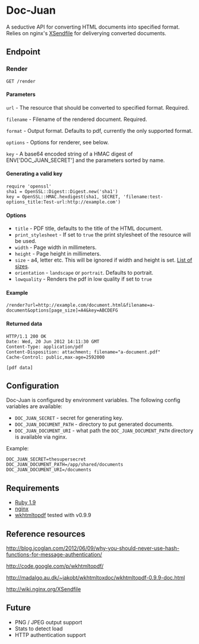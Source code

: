 Doc-Juan
=======

A seductive API for converting HTML documents into specified format. Relies on nginx's [XSendfile](http://wiki.nginx.org/XSendfile) for deliverying converted documents.

## Endpoint

### Render

	GET /render
	
#### Parameters
		
`url` - The resource that should be converted to specified format. Required.

`filename` - Filename of the rendered document. Required.

`format` - Output format. Defaults to pdf, currently the only supported format.

`options` - Options for renderer, see below.

`key` - A base64 encoded string of a HMAC digest of ENV['DOC_JUAN_SECRET'] and the parameters sorted by name.

#### Generating a valid key

    require 'openssl'
    sha1 = OpenSSL::Digest::Digest.new('sha1')
    key = OpenSSL::HMAC.hexdigest(sha1, SECRET, 'filename:test-options_title:Test-url:http://example.com')

#### Options

* `title` - PDF title, defaults to the title of the HTML document.
* `print_stylesheet` - If set to `true` the print stylesheet of the resource will be used.
* `width` - Page width in millimeters.
* `height` - Page height in millimeters.
* `size` - a4, letter etc. This will be ignored if width and height is set. [List of sizes](http://stackoverflow.com/questions/6394905/wkhtmltopdf-what-paper-sizes-are-valid).
* `orientation` - `landscape` or `portrait`. Defaults to portrait.
* `lowquality` - Renders the pdf in low quality if set to `true`
	
#### Example
	
	/render?url=http://example.com/document.html&filename=a-document&options[page_size]=A4&key=ABCDEFG
	
#### Returned data

	HTTP/1.1 200 OK
	Date: Wed, 20 Jun 2012 14:11:30 GMT
	Content-Type: application/pdf
	Content-Disposition: attachment; filename="a-document.pdf"
	Cache-Control: public,max-age=2592000
	
	[pdf data]	
	
## Configuration

Doc-Juan is configured by environment variables. The following config variables are available:

* `DOC_JUAN_SECRET` - secret for generating key.
* `DOC_JUAN_DOCUMENT_PATH` - directory to put generated documents.
* `DOC_JUAN_DOCUMENT_URI` - what path the `DOC_JUAN_DOCUMENT_PATH` directory is available via nginx.

Example:
	
	DOC_JUAN_SECRET=thesupersecret
	DOC_JUAN_DOCUMENT_PATH=/app/shared/documents
	DOC_JUAN_DOCUMENT_URI=/documents
	

## Requirements

* [Ruby 1.9](http://www.ruby-lang.org)
* [nginx](http://nginx.org)
* [wkhtmltopdf](http://code.google.com/p/wkhtmltopdf/) tested with v0.9.9

## Reference resources

http://blog.jcoglan.com/2012/06/09/why-you-should-never-use-hash-functions-for-message-authentication/

http://code.google.com/p/wkhtmltopdf/

http://madalgo.au.dk/~jakobt/wkhtmltoxdoc/wkhtmltopdf-0.9.9-doc.html

http://wiki.nginx.org/XSendfile

## Future

* PNG / JPEG output support
* Stats to detect load
* HTTP authentication support
